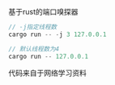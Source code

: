基于rust的端口嗅探器
```js
// -j指定线程数
cargo run -- -j 3 127.0.0.1

// 默认线程数为4
cargo run -- 127.0.0.1
``` 

代码来自于网络学习资料